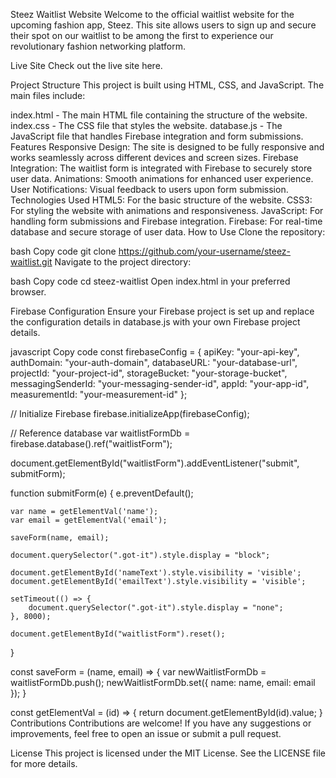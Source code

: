Steez Waitlist Website
Welcome to the official waitlist website for the upcoming fashion app, Steez. This site allows users to sign up and secure their spot on our waitlist to be among the first to experience our revolutionary fashion networking platform.

Live Site
Check out the live site here.

Project Structure
This project is built using HTML, CSS, and JavaScript. The main files include:

index.html - The main HTML file containing the structure of the website.
index.css - The CSS file that styles the website.
database.js - The JavaScript file that handles Firebase integration and form submissions.
Features
Responsive Design: The site is designed to be fully responsive and works seamlessly across different devices and screen sizes.
Firebase Integration: The waitlist form is integrated with Firebase to securely store user data.
Animations: Smooth animations for enhanced user experience.
User Notifications: Visual feedback to users upon form submission.
Technologies Used
HTML5: For the basic structure of the website.
CSS3: For styling the website with animations and responsiveness.
JavaScript: For handling form submissions and Firebase integration.
Firebase: For real-time database and secure storage of user data.
How to Use
Clone the repository:

bash
Copy code
git clone https://github.com/your-username/steez-waitlist.git
Navigate to the project directory:

bash
Copy code
cd steez-waitlist
Open index.html in your preferred browser.

Firebase Configuration
Ensure your Firebase project is set up and replace the configuration details in database.js with your own Firebase project details.

javascript
Copy code
const firebaseConfig = {
    apiKey: "your-api-key",
    authDomain: "your-auth-domain",
    databaseURL: "your-database-url",
    projectId: "your-project-id",
    storageBucket: "your-storage-bucket",
    messagingSenderId: "your-messaging-sender-id",
    appId: "your-app-id",
    measurementId: "your-measurement-id"
};

// Initialize Firebase
firebase.initializeApp(firebaseConfig);

// Reference database
var waitlistFormDb = firebase.database().ref("waitlistForm");

document.getElementById("waitlistForm").addEventListener("submit", submitForm);

function submitForm(e) {
    e.preventDefault();

    var name = getElementVal('name');
    var email = getElementVal('email');

    saveForm(name, email);

    document.querySelector(".got-it").style.display = "block";

    document.getElementById('nameText').style.visibility = 'visible';
    document.getElementById('emailText').style.visibility = 'visible';

    setTimeout(() => {
        document.querySelector(".got-it").style.display = "none";
    }, 8000);

    document.getElementById("waitlistForm").reset();
}

const saveForm = (name, email) => {
    var newWaitlistFormDb = waitlistFormDb.push();
    newWaitlistFormDb.set({
        name: name,
        email: email
    });
}

const getElementVal = (id) => {
    return document.getElementById(id).value;
}
Contributions
Contributions are welcome! If you have any suggestions or improvements, feel free to open an issue or submit a pull request.

License
This project is licensed under the MIT License. See the LICENSE file for more details.

